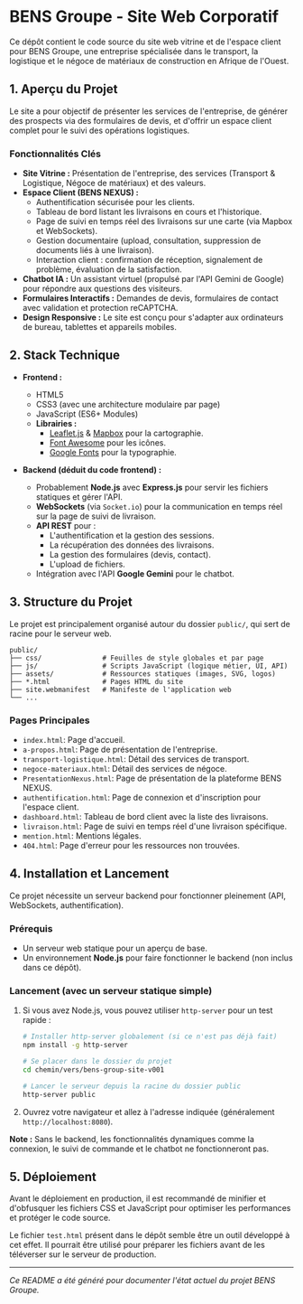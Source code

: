 # BENS Groupe - Site Web Corporatif

Ce dépôt contient le code source du site web vitrine et de l'espace client pour BENS Groupe, une entreprise spécialisée dans le transport, la logistique et le négoce de matériaux de construction en Afrique de l'Ouest.

## 1. Aperçu du Projet

Le site a pour objectif de présenter les services de l'entreprise, de générer des prospects via des formulaires de devis, et d'offrir un espace client complet pour le suivi des opérations logistiques.

### Fonctionnalités Clés

- **Site Vitrine :** Présentation de l'entreprise, des services (Transport & Logistique, Négoce de matériaux) et des valeurs.
- **Espace Client (BENS NEXUS) :**
    - Authentification sécurisée pour les clients.
    - Tableau de bord listant les livraisons en cours et l'historique.
    - Page de suivi en temps réel des livraisons sur une carte (via Mapbox et WebSockets).
    - Gestion documentaire (upload, consultation, suppression de documents liés à une livraison).
    - Interaction client : confirmation de réception, signalement de problème, évaluation de la satisfaction.
- **Chatbot IA :** Un assistant virtuel (propulsé par l'API Gemini de Google) pour répondre aux questions des visiteurs.
- **Formulaires Interactifs :** Demandes de devis, formulaires de contact avec validation et protection reCAPTCHA.
- **Design Responsive :** Le site est conçu pour s'adapter aux ordinateurs de bureau, tablettes et appareils mobiles.

## 2. Stack Technique

- **Frontend :**
    - HTML5
    - CSS3 (avec une architecture modulaire par page)
    - JavaScript (ES6+ Modules)
    - **Librairies :**
        - [Leaflet.js](https://leafletjs.com/) & [Mapbox](https://www.mapbox.com/) pour la cartographie.
        - [Font Awesome](https://fontawesome.com/) pour les icônes.
        - [Google Fonts](https://fonts.google.com/) pour la typographie.

- **Backend (déduit du code frontend) :**
    - Probablement **Node.js** avec **Express.js** pour servir les fichiers statiques et gérer l'API.
    - **WebSockets** (via `Socket.io`) pour la communication en temps réel sur la page de suivi de livraison.
    - **API REST** pour :
        - L'authentification et la gestion des sessions.
        - La récupération des données des livraisons.
        - La gestion des formulaires (devis, contact).
        - L'upload de fichiers.
    - Intégration avec l'API **Google Gemini** pour le chatbot.

## 3. Structure du Projet

Le projet est principalement organisé autour du dossier `public/`, qui sert de racine pour le serveur web.

```
public/
├── css/               # Feuilles de style globales et par page
├── js/                # Scripts JavaScript (logique métier, UI, API)
├── assets/            # Ressources statiques (images, SVG, logos)
├── *.html             # Pages HTML du site
├── site.webmanifest   # Manifeste de l'application web
└── ...
```

### Pages Principales

- `index.html`: Page d'accueil.
- `a-propos.html`: Page de présentation de l'entreprise.
- `transport-logistique.html`: Détail des services de transport.
- `negoce-materiaux.html`: Détail des services de négoce.
- `PresentationNexus.html`: Page de présentation de la plateforme BENS NEXUS.
- `authentification.html`: Page de connexion et d'inscription pour l'espace client.
- `dashboard.html`: Tableau de bord client avec la liste des livraisons.
- `livraison.html`: Page de suivi en temps réel d'une livraison spécifique.
- `mention.html`: Mentions légales.
- `404.html`: Page d'erreur pour les ressources non trouvées.

## 4. Installation et Lancement

Ce projet nécessite un serveur backend pour fonctionner pleinement (API, WebSockets, authentification).

### Prérequis

- Un serveur web statique pour un aperçu de base.
- Un environnement **Node.js** pour faire fonctionner le backend (non inclus dans ce dépôt).

### Lancement (avec un serveur statique simple)

1.  Si vous avez Node.js, vous pouvez utiliser `http-server` pour un test rapide :
    ```bash
    # Installer http-server globalement (si ce n'est pas déjà fait)
    npm install -g http-server

    # Se placer dans le dossier du projet
    cd chemin/vers/bens-group-site-v001

    # Lancer le serveur depuis la racine du dossier public
    http-server public
    ```

2.  Ouvrez votre navigateur et allez à l'adresse indiquée (généralement `http://localhost:8080`).

**Note :** Sans le backend, les fonctionnalités dynamiques comme la connexion, le suivi de commande et le chatbot ne fonctionneront pas.

## 5. Déploiement

Avant le déploiement en production, il est recommandé de minifier et d'obfusquer les fichiers CSS et JavaScript pour optimiser les performances et protéger le code source.

Le fichier `test.html` présent dans le dépôt semble être un outil développé à cet effet. Il pourrait être utilisé pour préparer les fichiers avant de les téléverser sur le serveur de production.

---
*Ce README a été généré pour documenter l'état actuel du projet BENS Groupe.*